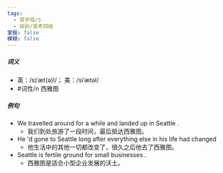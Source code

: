 ```yaml
---
tags:
  - 首字母/S
  - 级别/高考四级
掌握: false
模糊: false
---
```

##### 词义
- 英：/sɪˈæt(ə)l/； 美：/siˈætəl/
- #词性/n  西雅图
##### 例句
- We travelled around for a while and landed up in Seattle .
	- 我们到处旅游了一段时间，最后抵达西雅图。
- He 'd gone to Seattle long after everything else in his life had changed
	- 他生活中的其他一切都改变了，很久之后他去了西雅图。
- Seattle is fertile ground for small businesses .
	- 西雅图是适合小型企业发展的沃土。

